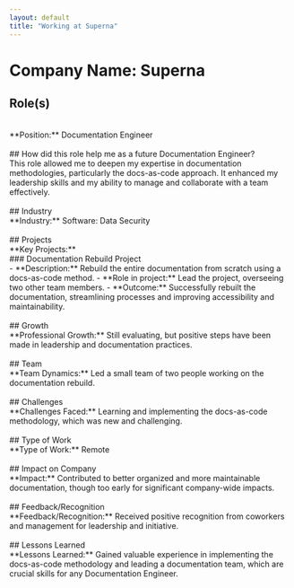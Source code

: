```yaml
---
layout: default
title: "Working at Superna"
---
```


# Company Name: Superna

## Role(s)
<br>
**Position:** Documentation Engineer
<br>
<br>
## How did this role help me as a future Documentation Engineer?
<br>
This role allowed me to deepen my expertise in documentation methodologies, particularly the docs-as-code approach. It enhanced my leadership skills and my ability to manage and collaborate with a team effectively.
<br>
<br>
## Industry
<br>
**Industry:** Software: Data Security
<br>
<br>
## Projects
<br>
**Key Projects:**
<br>
### Documentation Rebuild Project
<br>
- **Description:** Rebuild the entire documentation from scratch using a docs-as-code method.  
- **Role in project:** Lead the project, overseeing two other team members.  
- **Outcome:** Successfully rebuilt the documentation, streamlining processes and improving accessibility and maintainability.
<br>
<br>
## Growth
<br>
**Professional Growth:**  
Still evaluating, but positive steps have been made in leadership and documentation practices.
<br>
<br>
## Team
<br>
**Team Dynamics:**  
Led a small team of two people working on the documentation rebuild.
<br>
<br>
## Challenges
<br>
**Challenges Faced:**  
Learning and implementing the docs-as-code methodology, which was new and challenging.
<br>
<br>
## Type of Work
<br>
**Type of Work:** Remote
<br>
<br>
## Impact on Company
<br>
**Impact:**  
Contributed to better organized and more maintainable documentation, though too early for significant company-wide impacts.
<br>
<br>
## Feedback/Recognition
<br>
**Feedback/Recognition:**  
Received positive recognition from coworkers and management for leadership and initiative.
<br>
<br>
## Lessons Learned
<br>
**Lessons Learned:**  
Gained valuable experience in implementing the docs-as-code methodology and leading a documentation team, which are crucial skills for any Documentation Engineer.
